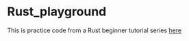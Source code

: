 # Rust_playground
This is practice code from a Rust beginner tutorial series [here](https://www.youtube.com/playlist?list=PLJbE2Yu2zumDF6BX6_RdPisRVHgzV02NW)
